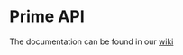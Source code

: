 # Prime API

The documentation can be found in our [wiki](https://github.com/transcom/prime_api_deliverable/wiki)
